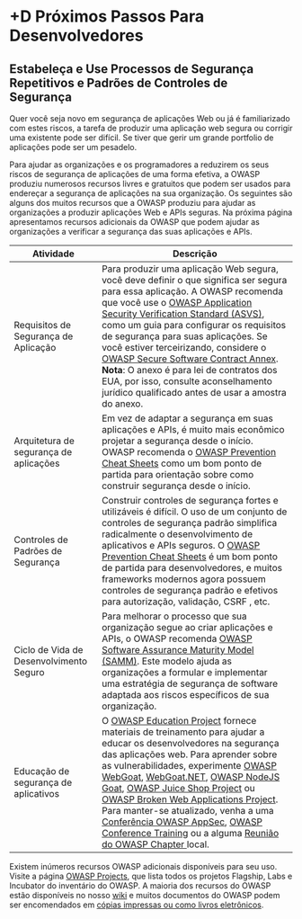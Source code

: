 # +D Próximos Passos Para Desenvolvedores

## Estabeleça e Use Processos de Segurança Repetitivos e Padrões de Controles de Segurança

Quer você seja novo em segurança de aplicações Web ou já é familiarizado com estes riscos, a tarefa de produzir uma aplicação web segura ou corrigir uma existente pode ser difícil. Se tiver que gerir um grande portfolio de aplicações pode ser um pesadelo.

Para ajudar as organizações e os programadores a reduzirem os seus riscos de segurança de aplicações de uma forma efetiva, a OWASP produziu numerosos recursos livres e gratuitos que podem ser usados para endereçar a segurança de aplicações na sua organização. Os seguintes são alguns dos muitos recursos que a OWASP produziu para ajudar as organizações a produzir aplicações Web e APIs seguras. Na próxima página apresentamos recursos adicionais da OWASP que podem ajudar as organizações a verificar a segurança das suas aplicações e APIs.

| Atividade | Descrição |
| --- | --- |
| Requisitos de Segurança de Aplicação | Para produzir uma aplicação Web segura, você deve definir o que significa ser segura para essa aplicação. A OWASP recomenda que você use o [OWASP Application Security Verification Standard (ASVS)](https://wiki.owasp.org/index.php/ASVS), como um guia para configurar os requisitos de segurança para suas aplicações. Se você estiver terceirizando, considere o [OWASP Secure Software Contract Annex](https://wiki.owasp.org/index.php/OWASP_Secure_Software_Contract_Annex). **Nota**: O anexo é para lei de contratos dos EUA, por isso, consulte aconselhamento jurídico qualificado antes de usar a amostra do anexo. |
| Arquitetura de segurança de aplicações | Em vez de adaptar a segurança em suas aplicações e APIs, é muito mais econômico projetar a segurança desde o início. OWASP recomenda o [OWASP Prevention Cheat Sheets](https://wiki.owasp.org/index.php/OWASP_Cheat_Sheet_Series) como um bom ponto de partida para orientação sobre como construir segurança desde o início. |
| Controles de Padrões de Segurança | Construir controles de segurança fortes e utilizáveis é difícil. O uso de um conjunto de controles de segurança padrão simplifica radicalmente o desenvolvimento de aplicativos e APIs seguros. O [OWASP Prevention Cheat Sheets](https://wiki.owasp.org/index.php/OWASP_Cheat_Sheet_Series) é um bom ponto de partida para desenvolvedores, e muitos frameworks modernos agora possuem controles de segurança padrão e efetivos para autorização, validação, CSRF , etc. |
| Ciclo de Vida de Desenvolvimento Seguro | Para melhorar o processo que sua organização segue ao criar aplicações e APIs, o OWASP recomenda [OWASP Software Assurance Maturity Model (SAMM)](https://wiki.owasp.org/index.php/OWASP_SAMM_Project). Este modelo ajuda as organizações a formular e implementar uma estratégia de segurança de software adaptada aos riscos específicos de sua organização. |
| Educação de segurança de aplicativos | O [OWASP Education Project](https://wiki.owasp.org/index.php/Category:OWASP_Education_Project) fornece materiais de treinamento para ajudar a educar os desenvolvedores na segurança das aplicações web. Para aprender sobre as vulnerabilidades, experimente [OWASP WebGoat](https://wiki.owasp.org/index.php/WebGoat), [WebGoat.NET](https://wiki.owasp.org/index.php/Categoria:OWASP_WebGoat.NET), [OWASP NodeJS Goat](https://wiki.owasp.org/index.php/OWASP_Node_js_Goat_Project), [OWASP Juice Shop Project](https://wiki.owasp.org/index.php/OWASP_Juice_Shop_Project) ou [OWASP Broken Web Applications Project](https://wiki.owasp.org/index.php/OWASP_Broken_Web_Applications_Project). Para manter-se atualizado, venha a uma [Conferência OWASP AppSec](https://wiki.owasp.org/index.php/Category:OWASP_AppSec_Conference), [OWASP Conference Training](https://wiki.owasp.org/index.php/Category:OWASP_AppSec_Conference) ou a alguma [Reunião do OWASP Chapter ](https://wiki.owasp.org/index.php/Category:OWASP_Chapter) local. |

Existem inúmeros recursos OWASP adicionais disponíveis para seu uso. Visite a página [OWASP Projects](https://wiki.owasp.org/index.php/Projects), que lista todos os projetos Flagship, Labs e Incubator do inventário do OWASP. A maioria dos recursos do OWASP estão disponíveis no nosso [wiki](https://www.owasp.org/) e muitos documentos do OWASP podem ser encomendados em [cópias impressas ou como livros eletrônicos](https://stores.lulu.com/owasp).
